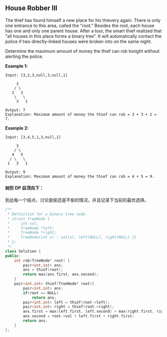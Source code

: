 ## House Robber III

The thief has found himself a new place for his thievery again. There is only one entrance to this area, called the "root." Besides the root, each house has one and only one parent house. After a tour, the smart thief realized that "all houses in this place forms a binary tree". It will automatically contact the police if two directly-linked houses were broken into on the same night.

Determine the maximum amount of money the thief can rob tonight without alerting the police.

**Example 1:**

```
Input: [3,2,3,null,3,null,1]

     3
    / \
   2   3
    \   \ 
     3   1

Output: 7 
Explanation: Maximum amount of money the thief can rob = 3 + 3 + 1 = 7.
```

**Example 2:**

```
Input: [3,4,5,1,3,null,1]

     3
    / \
   4   5
  / \   \ 
 1   3   1

Output: 9
Explanation: Maximum amount of money the thief can rob = 4 + 5 = 9.
```

#### 树形 DP 自顶向下：

​		到达每一个结点，讨论是偷还是不偷的情况，并且记录下当前的最优选择。

```c++
/**
 * Definition for a binary tree node.
 * struct TreeNode {
 *     int val;
 *     TreeNode *left;
 *     TreeNode *right;
 *     TreeNode(int x) : val(x), left(NULL), right(NULL) {}
 * };
 */
class Solution {
public:
    int rob(TreeNode* root) {
        pair<int,int> ans;
        ans = thief(root);
        return max(ans.first, ans.second);
    }
    pair<int,int> thief(TreeNode* root){
        pair<int,int> ans;
        if(root == NULL)
            return ans;
        pair<int,int> left = thief(root->left);
        pair<int,int> right = thief(root->right);
        ans.first = max(left.first, left.second) + max(right.first, right.second);
        ans.second = root->val + left.first + right.first;
        return ans;
    }
};
```

